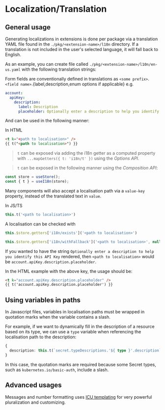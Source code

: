 # Localization/Translation

## General usage

Generating localizations in extensions is done per package via a translation YAML file found in the `./pkg/<extension-name>/l10n` directory. If a translation is not included in the user's selected language, it will fall back to English.

As an example, you can create file called `./pkg/<extension-name>/l10n/en-us.yaml` with the following translation strings:

Form fields are conventionally defined in translations as `<some prefix>`.`<field name>`.\{label,description,enum options if applicable\} e.g.

```yml
account:
  apiKey:
    description:
      label: Description
      placeholder: Optionally enter a description to help you identify this API Key
```

And can be used in the following manner:

In HTML

```html
<t k="<path to localisation>" />
{{ t("<path to localisation>") }}
```

> `t` can be exposed via adding the i18n getter as a computed property with `...mapGetters({ t: 'i18n/t' })` using the _Options API_.

> `t` can be exposed in the following manner using the _Composition API_:
```ts
const store = useStore();
const { t } = useI18n(store);
```

Many components will also accept a localisation path via a `value-key` property, instead of the translated text in `value`.

In JS/TS

```ts
this.t('<path to localisation>')
```

A localisation can be checked with

```ts
this.$store.getters['i18n/exists']('<path to localisation>')

this.$store.getters['i18n/withFallback']('<path to localisation>', null, '<fallback>'))
```

If you wanted to have the string `Optionally enter a description to help you identify this API Key` rendered, then `<path to localisation>` would be `account.apiKey.description.placeholder`.


In the HTML example with the above key, the usage should be:
```html
<t k="account.apiKey.description.placeholder" />
{{ t('account.apiKey.description.placeholder') }}
```

## Using variables in paths

In Javascript files, variables in localisation paths must be wrapped in quotation marks when the variable contains a slash.

For example, if we want to dynamically fill in the description of a resource based on its type, we can use a `type` variable when referencing the localisation path to the description:

```ts
{
  description: this.t(`secret.typeDescriptions.'${ type }'.description`),
}
```

In this case, the quotation marks are required because some Secret types, such as `kubernetes.io/basic-auth`, include a slash.

## Advanced usages

Messages and number formatting uses [ICU templating](https://formatjs.io/docs/intl-messageformat) for very powerful pluralization and customizing. 